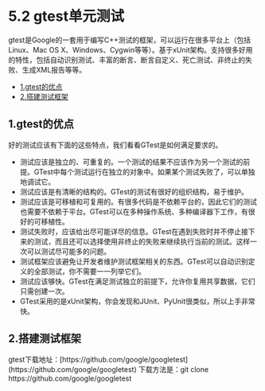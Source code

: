 # 5.2 gtest单元测试

gtest是Google的一套用于编写C++测试的框架，可以运行在很多平台上（包括Linux、Mac OS X、Windows、Cygwin等等）。基于xUnit架构。支持很多好用的特性，包括自动识别测试、丰富的断言、断言自定义、死亡测试、非终止的失败、生成XML报告等等。

* [1.gtest的优点](#1)
* [2.搭建测试框架](#2)


<h2 id="1">1.gtest的优点</h2>

好的测试应该有下面的这些特点，我们看看GTest是如何满足要求的。
* 测试应该是独立的、可重复的。一个测试的结果不应该作为另一个测试的前提。GTest中每个测试运行在独立的对象中。如果某个测试失败了，可以单独地调试它。
* 测试应该是有清晰的结构的。GTest的测试有很好的组织结构，易于维护。
* 测试应该是可移植和可复用的。有很多代码是不依赖平台的，因此它们的测试也需要不依赖于平台。GTest可以在多种操作系统、多种编译器下工作，有很好的可移植性。
* 测试失败时，应该给出尽可能详尽的信息。GTest在遇到失败时并不停止接下来的测试，而且还可以选择使用非终止的失败来继续执行当前的测试。这样一次可以测试尽可能多的问题。
* 测试框架应该避免让开发者维护测试框架相关的东西。GTest可以自动识别定义的全部测试，你不需要一一列举它们。
* 测试应该够快。GTest在满足测试独立的前提下，允许你复用共享数据，它们只需创建一次。
* GTest采用的是xUnit架构，你会发现和JUnit、PyUnit很类似，所以上手非常快。

<h2 id="2">2.搭建测试框架</h2>
gtest下载地址：[https://github.com/google/googletest](https://github.com/google/googletest)  
下载方法是：git clone https://github.com/google/googletest



